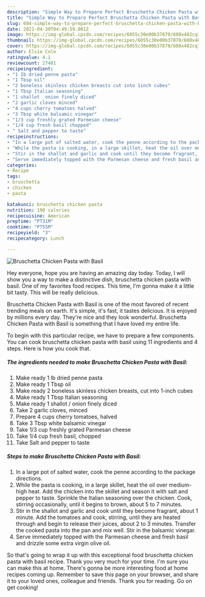 ```yaml
---
description: "Simple Way to Prepare Perfect Bruschetta Chicken Pasta with Basil"
title: "Simple Way to Prepare Perfect Bruschetta Chicken Pasta with Basil"
slug: 684-simple-way-to-prepare-perfect-bruschetta-chicken-pasta-with-basil
date: 2021-04-30T04:49:59.001Z
image: https://img-global.cpcdn.com/recipes/6055c30e00b37870/680x482cq70/bruschetta-chicken-pasta-with-basil-recipe-main-photo.jpg
thumbnail: https://img-global.cpcdn.com/recipes/6055c30e00b37870/680x482cq70/bruschetta-chicken-pasta-with-basil-recipe-main-photo.jpg
cover: https://img-global.cpcdn.com/recipes/6055c30e00b37870/680x482cq70/bruschetta-chicken-pasta-with-basil-recipe-main-photo.jpg
author: Elsie Cole
ratingvalue: 4.1
reviewcount: 27401
recipeingredient:
- "1 Ib dried penne pasta"
- "1 Tbsp oil"
- "2 boneless skinless chicken breasts cut into 1inch cubes"
- "1 Tbsp Italian seasoning"
- "1 shallot  onion finely diced"
- "2 garlic cloves minced"
- "4 cups cherry tomatoes halved"
- "3 Tbsp white balsamic vinegar"
- "1/3 cup freshly grated Parmesan cheese"
- "1/4 cup fresh basil chopped"
- " Salt and pepper to taste"
recipeinstructions:
- "In a large pot of salted water, cook the penne according to the package directions."
- "While the pasta is cooking, in a large skillet, heat the oil over medium-high heat. Add the chicken into the skillet and season it with salt and pepper to taste. Sprinkle the Italian seasoning over the chicken. Cook, stirring occasionally, until it begins to brown, about 5 to 7 minutes."
- "Stir in the shallot and garlic and cook until they become fragrant, about 1 minute. Add the tomatoes and cook, stirring, until they are heated through and begin to release their juices, about 2 to 3 minutes. Transfer the cooked pasta into the pan and mix well. Stir in the balsamic vinegar."
- "Serve immediately topped with the Parmesan cheese and fresh basil and drizzle some extra virgin olive oil."
categories:
- Recipe
tags:
- bruschetta
- chicken
- pasta

katakunci: bruschetta chicken pasta 
nutrition: 190 calories
recipecuisine: American
preptime: "PT31M"
cooktime: "PT55M"
recipeyield: "3"
recipecategory: Lunch

---
```



![Bruschetta Chicken Pasta with Basil](https://img-global.cpcdn.com/recipes/6055c30e00b37870/680x482cq70/bruschetta-chicken-pasta-with-basil-recipe-main-photo.jpg)

Hey everyone, hope you are having an amazing day today. Today, I will show you a way to make a distinctive dish, bruschetta chicken pasta with basil. One of my favorites food recipes. This time, I'm gonna make it a little bit tasty. This will be really delicious.

Bruschetta Chicken Pasta with Basil is one of the most favored of recent trending meals on earth. It's simple, it's fast, it tastes delicious. It is enjoyed by millions every day. They're nice and they look wonderful. Bruschetta Chicken Pasta with Basil is something that I have loved my entire life.




To begin with this particular recipe, we have to prepare a few components. You can cook bruschetta chicken pasta with basil using 11 ingredients and 4 steps. Here is how you cook that.

<!--inarticleads1-->

##### The ingredients needed to make Bruschetta Chicken Pasta with Basil:

1. Make ready 1 Ib dried penne pasta
1. Make ready 1 Tbsp oil
1. Make ready 2 boneless skinless chicken breasts, cut into 1-inch cubes
1. Make ready 1 Tbsp Italian seasoning
1. Make ready 1 shallot / onion finely diced
1. Take 2 garlic cloves, minced
1. Prepare 4 cups cherry tomatoes, halved
1. Take 3 Tbsp white balsamic vinegar
1. Take 1/3 cup freshly grated Parmesan cheese
1. Take 1/4 cup fresh basil, chopped
1. Take  Salt and pepper to taste




<!--inarticleads2-->

##### Steps to make Bruschetta Chicken Pasta with Basil:

1. In a large pot of salted water, cook the penne according to the package directions.
1. While the pasta is cooking, in a large skillet, heat the oil over medium-high heat. Add the chicken into the skillet and season it with salt and pepper to taste. Sprinkle the Italian seasoning over the chicken. Cook, stirring occasionally, until it begins to brown, about 5 to 7 minutes.
1. Stir in the shallot and garlic and cook until they become fragrant, about 1 minute. Add the tomatoes and cook, stirring, until they are heated through and begin to release their juices, about 2 to 3 minutes. Transfer the cooked pasta into the pan and mix well. Stir in the balsamic vinegar.
1. Serve immediately topped with the Parmesan cheese and fresh basil and drizzle some extra virgin olive oil.




So that's going to wrap it up with this exceptional food bruschetta chicken pasta with basil recipe. Thank you very much for your time. I'm sure you can make this at home. There's gonna be more interesting food at home recipes coming up. Remember to save this page on your browser, and share it to your loved ones, colleague and friends. Thank you for reading. Go on get cooking!
